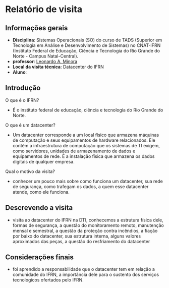 # Relatório de visita

## Informações gerais
- **Disciplina**: Sistemas Operacionais (SO) do curso de TADS (Superior em Tecnologia em Análise e Desenvolvimento de Sistemas) no CNAT-IFRN (Instituto Federal de Educação, Ciência e Tecnologia do Rio Grande do Norte - Campus Natal-Central).
- **professor**: [Leonardo A. Minora](https://github.com/leonardo-minora)
- **Local da visita técnica**: Datacenter do IFRN
- **Aluno**: 

## Introdução
O que é o IFRN?

- É o instituto federal de educação, ciência e tecnologia do Rio Grande do Norte. 

O que é um datacenter?

- Um datacenter corresponde a um local físico que armazena máquinas de computação e seus equipamentos de hardware relacionados. Ele contém a infraestrutura de computação que os sistemas de TI exigem, como servidores, unidades de armazenamento de dados e equipamentos de rede. É a instalação física que armazena os dados digitais de qualquer empresa.

Qual o motivo da visita?

- conhecer um pouco mais sobre como funciona um datacenter, sua rede de segurança, como trafegam os dados, a quem esse datacenter atende, como ele funciona.
## Descrevendo a visita
- visita ao datacenter do IFRN na DTI, conhecemos a estrutura física dele, formas de segurança, a questão do monitoramento remoto, manutenção mensal e semestral, a questão da proteção contra incêndios, a fiação por baixo do datacenter, sua estrutura interna, alguns valores aproximados das peças, a questão do resfriamento do datacenter 

## Considerações finais
- foi aprendido a responsabilidade que o datacenter tem em relação a comunidade do IFRN, a importância dele para o sustento dos serviços tecnologicos ofertados pelo IFRN. 
